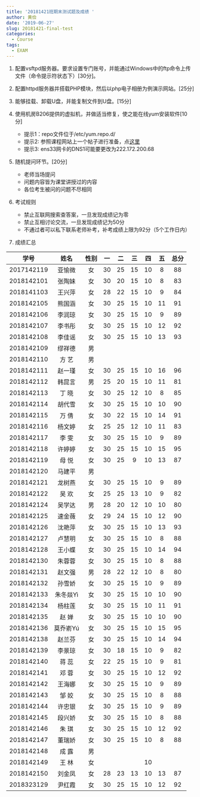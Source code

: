 ```yaml
---
title: '20181421班期末测试题及成绩 '
author: 黄俭
date: '2019-06-27'
slug: 20181421-final-test
categories:
  - Course
tags:
  - EXAM
---
```


1. 配置vsftpd服务器。要求设置专门账号，并能通过Windows中的ftp命令上传文件（命令提示符状态下）[30分]。

1. 配置httpd服务器并搭载PHP模块，然后以php电子相册为例演示网站。[25分]

1. 能够挂载、卸载U盘，并能复制文件到U盘。[15分]

1. 使用机房B206提供的虚拟机，并做适当修复，使之能在线yum安装软件[10分]
    - 提示1：repo文件位于/etc/yum.repo.d/
    - 提示2: 参照课程网站上一个帖子进行准备，点[这里](https://huangjianlinux.netlify.com/post/2019/05/27/centos7-yum-repo-update/)
    - 提示3: ens33网卡的DNS1可能要更改为222.172.200.68

1. 随机提问环节。[20分]
    - 老师当场提问
    - 问题内容皆为课堂讲授过的内容
    - 各位考生被问的问题不尽相同

1. 考试规则
    - 禁止互联网搜索查答案，一旦发现成绩记为零
    - 禁止互相讨论交流，一旦发现成绩记为50分
    - 不通过者可以私下联系老师补考，补考成绩上限为92分（5个工作日内）
    
1. 成绩汇总

|学号         |      姓名| 性别    | 一    |  二  |  三 | 四 | 五 | 总分 |
|:-----------:|:--------:|:-------:|:-----:|:----:|:---:|:--:|:--:|:----:|
|   2017142119|    亚愉微| 女      |  30   |  25  | 15  | 10 | 8  |   88 |
|   2018142101|    张陶妹| 女      |  30   |  20  | 15  | 10 | 8  |   83 |
|   2018141103|    王兴萍| 女      |  28   |  22  | 15  | 10 |  9 |  84  |
|   2018142105|    熊国涵| 女      |  30   |  25  | 15  | 10 |11  |   91 |
|   2018142106|    李润琼| 女      |  30   |  25  | 15  | 10 | 9  |   89 |
|   2018142107|    李书彤| 女      |  30   |  25  | 15  | 10 |12  |   92 |
|   2018142108|    李佳谣| 女      |  30   |  25  | 15  | 10 |13  |   93 |
|   2018142109|    缪祥德| 男      |       |      |     |    |    |      |
|   2018142110|    方  艺| 男      |       |      |     |    |    |      |
|   2018142111|    赵一瑾| 女      |  30   |  25  | 15  | 10 |16  |   96 |
|   2018142112|    韩昆言| 男      |  25   |  20  | 15  | 10 |11  |   81 |
|   2018142113|    丁  晓| 女      |  30   |  25  | 12  |10  | 8  |  85  |
|   2018142114|    胡代雪| 女      |  30   |  25  | 15  | 10 |10  |   90 |
|   2018142115|    万  倩| 女      |  30   |  22  |  15 |  10| 14 |  91  |
|   2018142116|    杨文婷| 女      |  25   |  25  |  12 | 10 |  11|   83 |
|   2018142117|    李  雯| 女      |  30   |  25  | 15  | 10 | 9  |   89 |
|   2018142118|    许婷婷| 女      |  30   |  25  | 15  | 10 | 15 |  95  |
|   2018142119|    母  悦| 女      |   30  |   25 | 9   | 10 | 13 |   87 |
|   2018142120|    马建平| 男      |       |      |     |    |    |      |
|   2018142121|    龙树燕| 女      |  30   |  25  | 15  | 10 | 9  |   89 |
|   2018142122|    吴  欢| 女      |  25   |  25  |  13 | 10 | 9  |  82  |
|   2018142124|    吴学达| 男      |  28   |  20  |  12 | 10 |  10|   80 |
|   2018142125|    速金薇| 女      |  29   |  24  |  15 | 10 |  12|   90 |
|   2018142126|    沈艳萍| 女      |  30   |  25  | 15  | 10 | 13 |  93  |
|   2018142127|    卢慧明| 女      |  30   |  25  | 15  | 10 | 8  |  88  |
|   2018142128|    王小蝶| 女      |  30   |  25  | 15  | 10 | 14 |   94 |
|   2018142130|    朱蓉蓉| 女      |  30   |  25  | 15  | 10 | 8  |  88  |
|   2018142131|    赵文强| 男      |  28   |  22  | 12  | 10 | 8  |  80  |
|   2018142132|    孙雪娇| 女      |  30   |  25  | 15  | 10 |  9 | 89   |
|   2018142133|  朱冬燚Yì| 女      |  30   |  25  | 15  | 10 | 10 |  90  |
|   2018142134|    杨柱莲| 女      |  30   |  25  | 15  | 10 | 11 |   91 |
|   2018142135|    赵  婵| 女      |  30   |  25  | 15  | 10 | 10 |   90 |
|   2018142136|  莫乔嵛Yú| 女      |  30   |  25  | 15  | 10 | 15 |   95 |
|   2018142138|    赵兰芬| 女      |  30   |  25  | 15  | 10 | 14 |   94 |
|   2018142139|    李景琼| 女      |  30   |  18  | 15  | 10 | 9  |   82 |
|   2018142140|    蒋  蕊| 女      |  22   |  25  | 15  | 10 | 9  |   81 |
|   2018142141|    邓  蓉| 女      |  30   |  25  | 15  | 10 | 12 |   92 |
|   2018142142|    王海娜| 女      |  30   |  25  | 15  | 10 | 9  |   89 |
|   2018142143|    邹  姣| 女      |  30   |  25  |  15 |10  | 8  |   88 |
|   2018142144|    许忠银| 女      |  30   |  25  | 15  | 10 | 9  |   89 |
|   2018142145|    段兴娇| 女      |  30   |  25  | 15  | 10 | 8  |   88 |
|   2018142146|    朱  琪| 女      |  30   |  25  | 15  | 10 | 12 |   92 |
|   2018142147|    董瑞娇| 女      |  30   |  25  | 15  | 10 | 8  |   88 |
|   2018142148|    成  露| 男      |       |      |     |    |    |      |
|   2018142149|    王  林| 女      |       |      |     | 10 |    |      |
|   2018142150|    刘金凤| 女      |  28   |  23  | 13  | 10 | 13 | 87   |
|   2018323129|    尹红霞| 女      |  30   |  25  | 15  | 10 | 12 | 92   |
